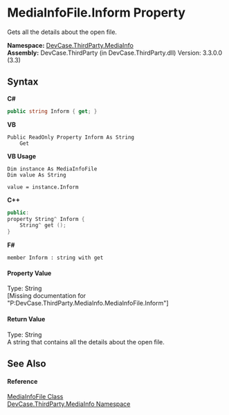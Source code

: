 # MediaInfoFile.Inform Property 
 

Gets all the details about the open file.

**Namespace:**&nbsp;<a href="N_DevCase_ThirdParty_MediaInfo">DevCase.ThirdParty.MediaInfo</a><br />**Assembly:**&nbsp;DevCase.ThirdParty (in DevCase.ThirdParty.dll) Version: 3.3.0.0 (3.3)

## Syntax

**C#**<br />
``` C#
public string Inform { get; }
```

**VB**<br />
``` VB
Public ReadOnly Property Inform As String
	Get
```

**VB Usage**<br />
``` VB Usage
Dim instance As MediaInfoFile
Dim value As String

value = instance.Inform

```

**C++**<br />
``` C++
public:
property String^ Inform {
	String^ get ();
}
```

**F#**<br />
``` F#
member Inform : string with get

```


#### Property Value
Type: String<br />\[Missing <value> documentation for "P:DevCase.ThirdParty.MediaInfo.MediaInfoFile.Inform"\]

#### Return Value
Type: String<br />A string that contains all the details about the open file.

## See Also


#### Reference
<a href="T_DevCase_ThirdParty_MediaInfo_MediaInfoFile">MediaInfoFile Class</a><br /><a href="N_DevCase_ThirdParty_MediaInfo">DevCase.ThirdParty.MediaInfo Namespace</a><br />